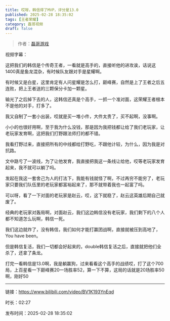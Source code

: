 ```yaml
---
title: 哎呀，韩信得了MVP，评分是13.0
published: 2025-02-28 18:35:02
tags: [王者荣耀]
category: 磊哥视频
draft: false
---
```



> 作者：[磊哥游戏](https://space.bilibili.com/268941858?spm_id_from=333.788.upinfo.head.click)

视频字幕：

这把我们的韩信是个传奇王者，一看就是高手的，直接听他的进攻诶，话说这1400真是鱼龙混杂，有时候队友跟对手是星耀啊。

有时候又是白星，这里肯定有人问星耀是怎么打，巅峰赛，自然是上了王者之后五连败，把上王者送的三颗保分卡加一颗星。

输光了之后掉下去的人，这韩信还真是个高手，一抓一个准对面，这荣耀王者根本不是他的对手，打多了。

我又自制了一套小出装，哎就是买一堆小件，大件太贵了，买不起啊，没事啊。

小小的也很好用啊，至于我为什么没钱，那是因为我把钱都让给了我们老玩家，让老玩家发育啊，这把我们打野跟法师打的都不错。

我看打野过来，直接把所有的中线都给打野吃，不跟他计较，为什么，因为我是对抗路。

文中路亏了一波线，为了让他发育，我直接把我这一条线让给他，哎等老玩家发育起来，我不就可以躺了吗。

发起在我这一套舍己为人的打法下，我能有钱就怪了啊，不过再穷不能穷了，老玩家只要我们队伍里的老玩家都富裕起来了，那不就带着我也一起富了吗。

可以呀，看了一下对面的老玩家是赵云，哎，这下就稳了，赵云这英雄后期自己就废了。

经典的老玩家对轰局啊，对面赵云，我们这边韩信没有老玩家，我们剩下的八个人都不知道怎么玩啊，韩信一死。

我们这边就炸了，没有韩信，我们如何才能打赢团战啊，直接就被压到高地了，You have been。

但是韩信复活，我们一切都会好起来的，double韩信复活之后，直接就把他们全杀了，还拿了条龙。

打完一看韩信是13.0啊，我是躺赢狗，过来看看这个高手的战绩哎，打了这个700局，上百星看一下巅峰赛20一场胜率52，算一下不算，这局的话就是20场胜率50啊，刚好50

---

链接：https://www.bilibili.com/video/BV1K193YnEqd

时长：02:27

发布时间：2025-02-28 18:35:02
